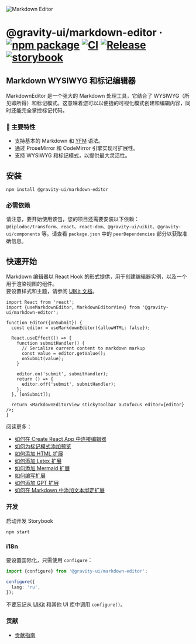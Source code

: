 ![Markdown Editor](https://github.com/user-attachments/assets/0b4e5f65-54cf-475f-9c68-557a4e9edb46)

# @gravity-ui/markdown-editor &middot; [![npm package](https://img.shields.io/npm/v/@gravity-ui/markdown-editor)](https://www.npmjs.com/package/@gravity-ui/markdown-editor) [![CI](https://img.shields.io/github/actions/workflow/status/gravity-ui/markdown-editor/ci.yml?branch=main&label=CI)](https://github.com/gravity-ui/markdown-editor/actions/workflows/ci.yml?query=branch:main) [![Release](https://img.shields.io/github/actions/workflow/status/gravity-ui/markdown-editor/release.yml?branch=main&label=Release)](https://github.com/gravity-ui/markdown-editor/actions/workflows/release.yml?query=branch:main) [![storybook](https://img.shields.io/badge/Storybook-deployed-ff4685)](https://preview.gravity-ui.com/md-editor/)

## Markdown WYSIWYG 和标记编辑器

MarkdownEditor 是一个强大的 Markdown 处理工具，它结合了 WYSIWYG（所见即所得）和标记模式。这意味着您可以以便捷的可视化模式创建和编辑内容，同时还能完全掌控标记代码。

### 🔧 主要特性

- 支持基本的 Markdown 和 [YFM](https://ydocs.tech) 语法。
- 通过 ProseMirror 和 CodeMirror 引擎实现可扩展性。
- 支持 WYSIWYG 和标记模式，以提供最大灵活性。

## 安装

```shell
npm install @gravity-ui/markdown-editor
```

### 必需依赖

请注意，要开始使用该包，您的项目还需要安装以下依赖：`@diplodoc/transform`、`react`、`react-dom`、`@gravity-ui/uikit`、`@gravity-ui/components` 等。请查看 `package.json` 中的 `peerDependencies` 部分以获取准确信息。

## 快速开始

Markdown 编辑器以 React Hook 的形式提供，用于创建编辑器实例，以及一个用于渲染视图的组件。\
要设置样式和主题，请参阅 [UIKit 文档](https://github.com/gravity-ui/uikit?tab=readme-ov-file#styles)。

```tsx
import React from 'react';
import {useMarkdownEditor, MarkdownEditorView} from '@gravity-ui/markdown-editor';

function Editor({onSubmit}) {
  const editor = useMarkdownEditor({allowHTML: false});

  React.useEffect(() => {
    function submitHandler() {
      // Serialize current content to markdown markup
      const value = editor.getValue();
      onSubmit(value);
    }

    editor.on('submit', submitHandler);
    return () => {
      editor.off('submit', submitHandler);
    };
  }, [onSubmit]);

  return <MarkdownEditorView stickyToolbar autofocus editor={editor} />;
}
```

阅读更多：
- [如何在 Create React App 中连接编辑器](https://preview.gravity-ui.com/md-editor/?path=/docs/docs-getting-started-create-react-app--docs)
- [如何为标记模式添加预览](https://preview.gravity-ui.com/md-editor/?path=/docs/docs-getting-started-preview--docs)
- [如何添加 HTML 扩展](https://preview.gravity-ui.com/md-editor/?path=/docs/docs-extensions-html-block--docs)
- [如何添加 Latex 扩展](https://preview.gravity-ui.com/md-editor/?path=/docs/docs-extensions-latex-extension--docs)
- [如何添加 Mermaid 扩展](https://preview.gravity-ui.com/md-editor/?path=/docs/docs-extensions-mermaid-extension--docs)
- [如何编写扩展](https://preview.gravity-ui.com/md-editor/?path=/docs/docs-develop-extension-creation--docs)
- [如何添加 GPT 扩展](https://preview.gravity-ui.com/md-editor/?path=/docs/docs-extensions-gpt--docs)
- [如何在 Markdown 中添加文本绑定扩展](https://preview.gravity-ui.com/md-editor/?path=/docs/docs-develop-extension-with-popup--docs)

### 开发

启动开发 Storybook

```shell
npm start
```

### i18n

要设置国际化，只需使用 `configure`：

```typescript
import {configure} from '@gravity-ui/markdown-editor';

configure({
  lang: 'ru',
});
```

不要忘记从 [UIKit](https://github.com/gravity-ui/uikit?tab=readme-ov-file#i18n) 和其他 UI 库中调用 `configure()`。

### 贡献

- [贡献指南](https://preview.gravity-ui.com/md-editor/?path=/docs/docs-contributing--docs)
